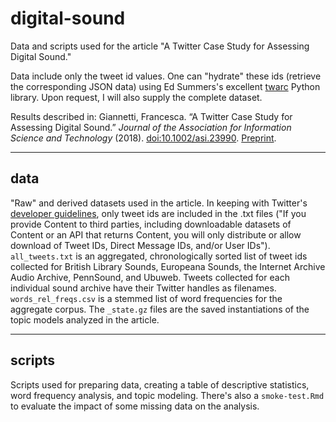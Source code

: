 # digital-sound
Data and scripts used for the article "A Twitter Case Study for Assessing Digital Sound."

Data include only the tweet id values. One can "hydrate" these ids (retrieve the corresponding JSON data) using Ed Summers's excellent [twarc](https://github.com/DocNow/twarc) Python library. Upon request, I will also supply the complete dataset.

Results described in:
Giannetti, Francesca. “A Twitter Case Study for Assessing Digital Sound.” *Journal of the Association for Information Science and Technology* (2018). [doi:10.1002/asi.23990](http://dx.doi.org/10.1002/asi.23990). [Preprint](https://doi.org/doi:10.7282/T37P92F7).

-----

## data

"Raw" and derived datasets used in the article. In keeping with Twitter's [developer guidelines](https://developer.twitter.com/en/developer-terms/policy), only tweet ids are included in the .txt files ("If you provide Content to third parties, including downloadable datasets of Content or an API that returns Content, you will only distribute or allow download of Tweet IDs, Direct Message IDs, and/or User IDs"). `all_tweets.txt` is an aggregated, chronologically sorted list of tweet ids collected for British Library Sounds, Europeana Sounds, the Internet Archive Audio Archive, PennSound, and Ubuweb. Tweets collected for each individual sound archive have their Twitter handles as filenames. `words_rel_freqs.csv` is a stemmed list of word frequencies for the aggregate corpus. The `_state.gz` files are the saved instantiations of the topic models analyzed in the article. 

-----

## scripts
Scripts used for preparing data, creating a table of descriptive statistics, word frequency analysis, and topic modeling. There's also a `smoke-test.Rmd` to evaluate the impact of some missing data on the analysis.
